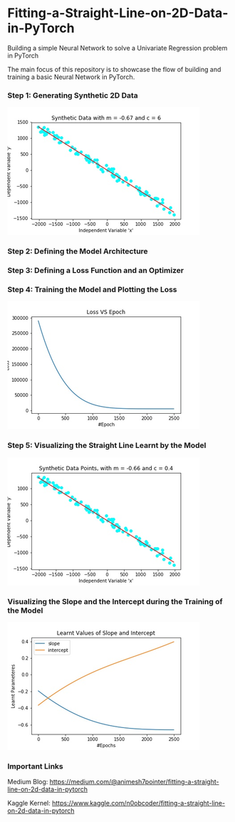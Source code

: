 # Fitting-a-Straight-Line-on-2D-Data-in-PyTorch
Building a simple Neural Network to solve a Univariate Regression problem in PyTorch

The main focus of this repository is to showcase the flow of building and training a basic Neural Network in PyTorch.


### Step 1: Generating Synthetic 2D Data

![Generating Synthetic 2D Data](plots/synthetic_m_and_c.jpg)

### Step 2: Defining the Model Architecture

### Step 3: Defining a Loss Function and an Optimizer

### Step 4: Training the Model and Plotting the Loss

![Training the Model and Plotting the Loss](plots/losses.jpg)

### Step 5: Visualizing the Straight Line Learnt by the Model

![Visualizing the Straight Line Learnt by the Model](plots/learnt_m_and_c.jpg)

### Visualizing the Slope and the Intercept during the Training of the Model

![Visualizing the Slope and the Intercept during the Training of the Model](plots/learning_m_and_c.jpg)

### Important Links

Medium Blog: https://medium.com/@animesh7pointer/fitting-a-straight-line-on-2d-data-in-pytorch

Kaggle Kernel: https://www.kaggle.com/n0obcoder/fitting-a-straight-line-on-2d-data-in-pytorch
